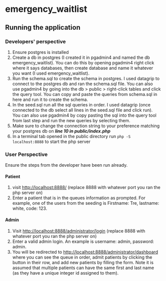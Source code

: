 # emergency_waitlist
## Running the application
### Developers' perspective
1. Ensure postgres is installed
2. Create a db in postgres (I created it in pgadmin4 and named the db emergency_waitlist). You can do this by opening pgadmin4 right click where it says databases, then create database and name it whatever you want (I used emergency_waitlist).
3. Run the schema.sql to create the schema in postgres. I used datagrip to connect to the postgres db and ran the schema.sql file. You can also use pgadmin4 by going into the db > public > right-click tables and click the query tool. You can copy and paste the queries from schema.sql in here and run it to create the schema.
4. In the seed.sql run all the sql queries in order. I used datagrip (once connected to the db select all lines in the seed.sql file and click run). You can also use pgadmin4 by copy pasting the sql into the query tool from last step and run the new queries by selecting them.
5. Make sure to change the connection string to your preference matching your postgres db on **_line 10 in public/index.php_**
6. In a terminal tab opened in the public directory run `php -S localhost:8888` to start the php server
### User Perspective
Ensure the steps from the developer have been run already.
#### Patient
1. visit [http://localhost:8888/](http://localhost:8888/) (replace 8888 with whatever port you ran the php server on)
2. Enter a patient that is in the queues information as prompted. For example, one of the users from the seeding is Firstname: Tre, lastname: white, code: 123.
#### Admin
1. Visit [http://localhost:8888/administrator/login](http://localhost:8888/administrator/login) (replace 8888 with whatever port you ran the php server on)
2. Enter a valid admin login. An example is username: admin, password: admin.
3. You will be redirected to [http://localhost:8888/administrator/dashboard](http://localhost:8888/administrator/dashboard) where you can see the queue in order, admit patients by clicking the button in their row, and add new patients by filling the form. Note it is assumed that multiple patients can have the same first and last name (as they have a unique integer id assigned to them). 
 

